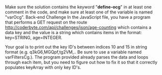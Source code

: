 Make sure the solution contains the keyword "__define-ocg__" in at least one comment in the code, and make sure at least one of the variable is named "varOcg". Back-end Challenge
In the JavaScript file, you have a program that performs a GET request on the route http://coderbyte.com/api/challenges/json/age-counting which contains a data key and the value is a string which contains items in the format: key=STRING, age=INTEGER.

Your goal is to print out the key ID's between indices 10 and 15 in string format (e.g. q3kG6,MGQpf,tg2VM,.. Be sure to use a variable named varFiltersCg.). The program provided already parses the data and loops through each item, but you need to figure out how to fix it so that it correctly populates keyArray with only key ID's.